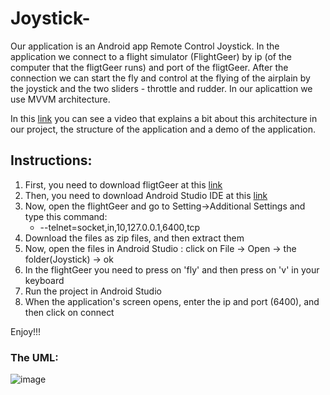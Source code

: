 # Joystick-

Our application is an Android app Remote Control Joystick.
In the application we connect to a flight simulator (FlightGeer) by ip (of the computer that the fligtGeer runs) and port of the fligtGeer.
After the connection we can start the fly and control at the flying of the airplain by the joystick and the two sliders - throttle 
and rudder.
In our aplicattion we use MVVM architecture. 

In this [link](https://youtu.be/qwIGTnreLnA) you can see a video that explains a bit about this architecture in our project, 
the structure of the application and a demo of the application.

## Instructions:
1. First, you need to download fligtGeer at this [link](https://www.flightgear.org/)
2. Then, you need to download Android Studio IDE at this [link](https://developer.android.com/studio)
3. Now, open the flightGeer and go to Setting->Additional Settings and type this command:
   * --telnet=socket,in,10,127.0.0.1,6400,tcp
4. Download the files as zip files, and then extract them
4. Now, open the files in Android Studio : click on File -> Open -> the folder(Joystick) -> ok
6. In the flightGeer you need to press on 'fly' and then press on 'v' in your keyboard
7. Run the project in Android Studio
6. When the application's screen opens, enter the ip and port (6400), and then click on connect

Enjoy!!!

### The UML:

![image](![image](https://user-images.githubusercontent.com/73199918/123543310-8137a900-d756-11eb-9bc8-64b28bf741ea.png)
)

